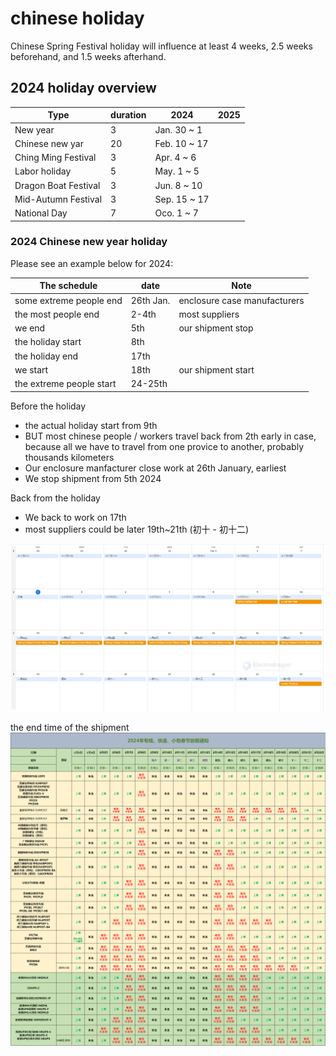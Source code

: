 
# chinese holiday 

Chinese Spring Festival holiday will influence at least 4 weeks, 2.5 weeks beforehand, and 1.5 weeks afterhand. 


## 2024 holiday overview 

| Type                 | duration | 2024         | 2025 |
| -------------------- | -------- | ------------ | ---- |
| New year             | 3        | Jan. 30 ~ 1  |      |
| Chinese new yar      | 20       | Feb. 10 ~ 17 |      |
| Ching Ming Festival  | 3        | Apr. 4 ~ 6   |      |
| Labor holiday        | 5        | May. 1 ~ 5   |      |
| Dragon Boat Festival | 3        | Jun. 8 ~ 10  |      |
| Mid-Autumn Festival  | 3        | Sep. 15 ~ 17 |      |
| National Day         | 7        | Oco. 1 ~ 7   |      |


### 2024 Chinese new year holiday

Please see an example below for 2024: 

| The schedule             | date      | Note                         |
| ------------------------ | --------- | ---------------------------- |
| some extreme people end  | 26th Jan. | enclosure case manufacturers |
| the most people end      | 2-4th     | most suppliers               |
| we end                   | 5th       | our shipment stop            |
| the holiday start        | 8th       |                              |
| the holiday end          | 17th      |                              |
| we start                 | 18th      | our shipment start           |
| the extreme people start | 24-25th   |                              |



Before the holiday 
- the actual holiday start from 9th 
- BUT most chinese people / workers travel back from 2th early in case, because all we have to travel from one provice to another, probably thousands kilometers
- Our enclosure manfacturer close work at 26th January, earliest
- We stop shipment from 5th 2024

Back from the holiday 
- We back to work on 17th
- most suppliers could be later 19th~21th (初十 - 初十二)


![](2024-02-04-22-22-05.png)

the end time of the shipment 
![](2024-02-06-17-01-59.png)